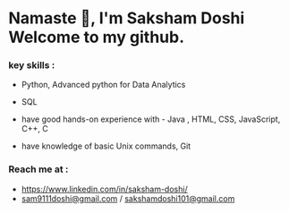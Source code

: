 # Namaste 🙏, I'm Saksham Doshi Welcome to my github.

### key skills :
-  Python, Advanced python for Data Analytics
-  SQL

-  have good hands-on experience with - Java , HTML, CSS, JavaScript, C++, C
-  have knowledge of basic Unix commands, Git

### Reach me at :
- https://www.linkedin.com/in/saksham-doshi/
- sam9111doshi@gmail.com / sakshamdoshi101@gmail.com
